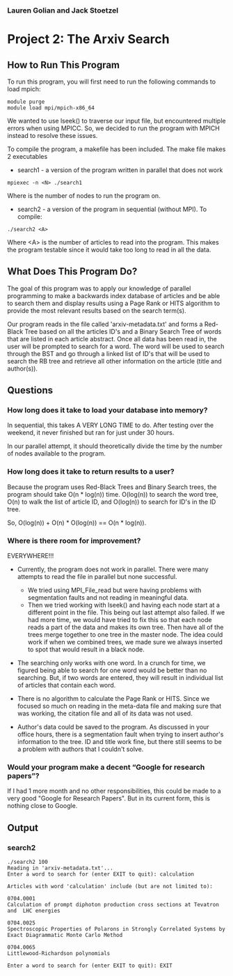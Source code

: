 ### Lauren Golian and Jack Stoetzel

# Project 2: The Arxiv Search

## How to Run This Program

To run this program, you will first need to run the following commands to load mpich:

````
module purge
module load mpi/mpich-x86_64
````
We wanted to use lseek() to traverse our input file, but encountered multiple errors when using MPICC.
So, we decided to run the program with MPICH instead to resolve these issues.

To compile the program, a makefile has been included. The make file makes 2 executables
  
   * search1 - a version of the program written in parallel that does not work
  ````
  mpiexec -n <N> ./search1
  ````
  Where <N> is the number of nodes to run the program on.
  
  * search2 - a version of the program in sequential (without MPI). To compile:
  ````
  ./search2 <A>
  ````
  Where \<A\> is the number of articles to read into the program. 
  This makes the program testable since it would take too long to read in all the data.
  

## What Does This Program Do?

The goal of this program was to apply our knowledge of parallel programming to make a backwards index database of articles 
and be able to search them and display results using a Page Rank or HITS algorithm to provide the most relevant results 
based on the search term(s).

Our program reads in the file called 'arxiv-metadata.txt' and forms a Red-Black Tree based on all the articles ID's
and a Binary Search Tree of words that are listed in each article abstract. 
Once all data has been read in, the user will be prompted to search for a word. 
The word will be used to search through the BST and go through a linked list of ID's 
that will be used to search the RB tree and retrieve all other information on the article (title and author(s)).

## Questions

### How long does it take to load your database into memory?

In sequential, this takes A VERY LONG TIME to do. 
After testing over the weekend, it never finished but ran for just under 30 hours. 

In our parallel attempt, it should theoretically divide the time by the number of nodes available to the program.

### How long does it take to return results to a user?

Because the program uses Red-Black Trees and Binary Search trees, the program should take O(n * log(n)) time.
O(log(n)) to search the word tree, O(n) to walk the list of article ID, and O(log(n)) to search for ID's in the ID tree.

So, O(log(n)) + O(n) * O(log(n)) == O(n * log(n)).

### Where is there room for improvement?

EVERYWHERE!!!

* Currently, the program does not work in parallel. 
  There were many attempts to read the file in parallel but none successful. 
    * We tried using MPI_File_read but were having problems with segmentation faults and not reading in meaningful data. 
    * Then we tried working with lseek() and having each node start at a different point in the file. 
    This being out last attempt also failed. 
    If we had more time, we would have tried to fix this so that each node reads a part of the data and makes its own tree. 
    Then have all of the trees merge together to one tree in the master node. 
    The idea could work if when we combined trees, we made sure we always inserted to spot that would result in a black node. 

* The searching only works with one word. 
In a crunch for time, we figured being able to search for one word would be better than no searching. 
But, if two words are entered, they will result in individual list of articles that contain each word.

* There is no algorithm to calculate the Page Rank or HITS.
Since we focused so much on reading in the meta-data file and making sure that was working, 
the citation file and all of its data was not used. 

* Author's data could be saved to the program.
As discussed in your office hours, there is a segmentation fault when trying to insert author's information to the tree.
ID and title work fine, but there still seems to be a problem with authors that I couldn't solve.

### Would your program make a decent “Google for research papers”?

If I had 1 more month and no other responsibilities, this could be made to a very good "Google for Research Papers". 
But in its current form, this is nothing close to Google.

## Output

### search2
````
./search2 100
Reading in 'arxiv-metadata.txt'...
Enter a word to search for (enter EXIT to quit): calculation

Articles with word 'calculation' include (but are not limited to): 

0704.0001 
Calculation of prompt diphoton production cross sections at Tevatron and  LHC energies 

0704.0025 
Spectroscopic Properties of Polarons in Strongly Correlated Systems by  Exact Diagrammatic Monte Carlo Method 

0704.0065 
Littlewood-Richardson polynomials

Enter a word to search for (enter EXIT to quit): EXIT
````
